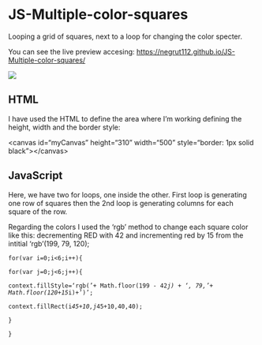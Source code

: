 # JS-Multiple-color-squares

<p>Looping a grid of squares, next to a loop for changing the color specter.</p>
<p>You can see the live preview accesing: <a href="https://negrut112.github.io/JS-Multiple-color-squares/">https://negrut112.github.io/JS-Multiple-color-squares/</a></p>
<img src="https://i.imgur.com/8RJoTEG.jpg">

## HTML

<p>I have used the HTML to define the area where I’m working defining the height, width and the border style:</p>
<p>&lt;canvas id=“myCanvas” height=“310” width=“500” style=“border: 1px solid black”&gt;&lt;/canvas&gt;</p>

## JavaScript

<p>Here, we have two for loops, one inside the other. First loop is generating one row of squares then the 2nd loop is generating columns for each square of the row.</p>
<p>Regarding the colors I used the ‘rgb’ method to change each square color like this: decrementing RED with 42 and incrementing red by 15 from the intitial ‘rgb’(199, 79, 120);</p>

<pre><code>for(var i=0;i&lt;6;i++){<br>
for(var j=0;j&lt;6;j++){<br>
context.fillStyle=‘rgb(’+ Math.floor(199 - 42<em>j) + ‘, 79,’+ Math.floor(120+15</em>i)+’)’;<br>
context.fillRect(i<em>45+10,j</em>45+10,40,40);<br>
}<br>
}</pre></code>
